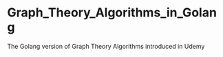 # Graph_Theory_Algorithms_in_Golang
The Golang version of Graph Theory Algorithms introduced in Udemy
